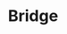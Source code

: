 ---
layout: default
title: Bridge
parent: Tutorials
order: 5
nav_order: 60
permalink: /docs/tutorials/bridge/
has_children: true
has_toc: true
---